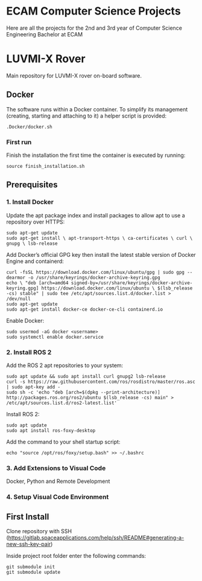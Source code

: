 # ECAM Computer Science Projects

Here are all the projects for the 2nd and 3rd year of Computer Science Engineering Bachelor at ECAM

# LUVMI-X Rover

Main repository for LUVMI-X rover on-board software.


## Docker
The software runs within a Docker container. To simplify its management 
(creating, starting and attaching to it) a helper script is
provided:

    .Docker/docker.sh

### First run
Finish the installation the first time the container is executed by running:

    source finish_installation.sh

## Prerequisites
### 1. Install Docker
Update the apt package index and install packages to allow apt to use a repository over HTTPS:

    sudo apt-get update
    sudo apt-get install \ apt-transport-https \ ca-certificates \ curl \ gnupg \ lsb-release
    
Add Docker’s official GPG key then install the latest stable version of Docker Engine and containerd:
    
    curl -fsSL https://download.docker.com/linux/ubuntu/gpg | sudo gpg --dearmor -o /usr/share/keyrings/docker-archive-keyring.gpg 
    echo \ "deb [arch=amd64 signed-by=/usr/share/keyrings/docker-archive-keyring.gpg] https://download.docker.com/linux/ubuntu \ $(lsb_release -cs) stable" | sudo tee /etc/apt/sources.list.d/docker.list > /dev/null 
    sudo apt-get update
    sudo apt-get install docker-ce docker-ce-cli containerd.io

Enable Docker:

    sudo usermod -aG docker <username>
    sudo systemctl enable docker.service

### 2. Install ROS 2
Add the ROS 2 apt repositories to your system:

    sudo apt update && sudo apt install curl gnupg2 lsb-release    
    curl -s https://raw.githubusercontent.com/ros/rosdistro/master/ros.asc | sudo apt-key add -  
    sudo sh -c 'echo "deb [arch=$(dpkg --print-architecture)] http://packages.ros.org/ros2/ubuntu $(lsb_release -cs) main" > /etc/apt/sources.list.d/ros2-latest.list'
    
Install ROS 2:

    sudo apt update
    sudo apt install ros-foxy-desktop
    
Add the command to your shell startup script:

    echo "source /opt/ros/foxy/setup.bash" >> ~/.bashrc

### 3. Add Extensions to Visual Code

Docker, Python and Remote Development

### 4. Setup Visual Code Environment

## First Install
Clone repository with SSH (https://gitlab.spaceapplications.com/help/ssh/README#generating-a-new-ssh-key-pair)

Inside project root folder enter the following commands:

    git submodule init
    git submodule update
